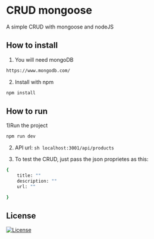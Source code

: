 # CRUD mongoose
A simple CRUD with mongoose and nodeJS


## How to install

1) You will need mongoDB
```bash
https://www.mongodb.com/

```

2) Install with npm
```sh
npm install
```

## How to run

1)Run the project
```sh
npm run dev
```

2) API url: ```sh localhost:3001/api/products```

3) To test the CRUD, just pass the json proprietes as this:

```sh
{
    title: ""
    description: ""
    url: ""

}
```

## License
[![License](http://img.shields.io/:license-mit-blue.svg?style=flat-square)](http://badges.mit-license.org)